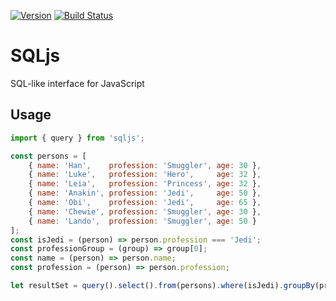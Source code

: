 [![Version](https://img.shields.io/badge/Version-0.0.1-blue.svg)](https://img.shields.io/badge/Version-0.0.1-blue.svg)
[![Build Status](https://travis-ci.org/alex030293/sqljs.svg?branch=master)](https://travis-ci.org/alex030293/sqljs)

# SQLjs
SQL-like interface for JavaScript

## Usage

```javascript
import { query } from 'sqljs';

const persons = [
    { name: 'Han',    profession: 'Smuggler', age: 30 },
    { name: 'Luke',   profession: 'Hero',     age: 32 },
    { name: 'Leia',   profession: 'Princess', age: 32 },
    { name: 'Anakin', profession: 'Jedi',     age: 50 },
    { name: 'Obi',    profession: 'Jedi',     age: 65 },
    { name: 'Chewie', profession: 'Smuggler', age: 30 },
    { name: 'Lando',  profession: 'Smuggler', age: 50 }
];
const isJedi = (person) => person.profession === 'Jedi';
const professionGroup = (group) => group[0];
const name = (person) => person.name;
const profession = (person) => person.profession;

let resultSet = query().select().from(persons).where(isJedi).groupBy(profession, name).execute();
```
